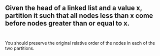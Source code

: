 ## Given the head of a linked list and a value x, partition it such that all nodes less than x come before nodes greater than or equal to x. <br> <br> 
You should preserve the original relative order of the nodes in each of the two partitions. <br> 

